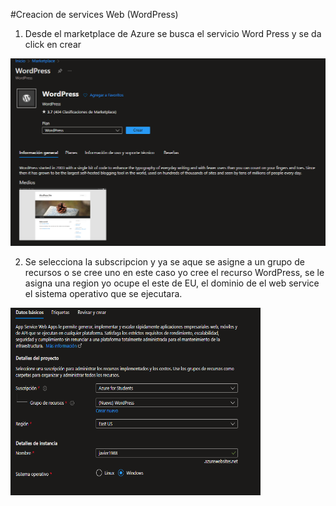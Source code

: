 #Creacion de services Web (WordPress)

1. Desde el marketplace de Azure se busca el servicio Word Press y se da click en crear

<img src="..\img\p1\1.png"  width="600" height="300">

2. Se selecciona la subscripcion y ya se aque se asigne a un grupo de recursos o se cree uno en este caso yo cree el recurso WordPress, se le asigna una region yo ocupe el este de EU, el dominio de el web service el sistema operativo que se ejecutara.

<img src="..\img\p1\2.png"  width="400" height="300">